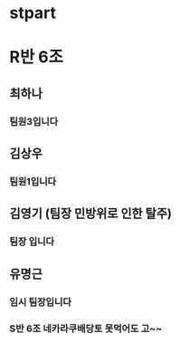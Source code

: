 # stpart


# R반 6조 

## 최하나
### 팀원3입니다
## 김상우 
### 팀원1입니다
## 김영기 (팀장 민방위로 인한 탈주)
### 팀장 입니다
## 유명근
### 임시 팀장입니다


### S반 6조 네카라쿠배당토 못먹어도 고~~
